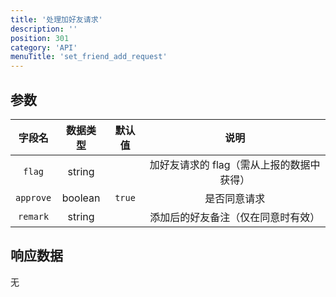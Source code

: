 ```yaml
---
title: '处理加好友请求'
description: ''
position: 301
category: 'API'
menuTitle: 'set_friend_add_request'
---
```


## 参数

| 字段名 | 数据类型 | 默认值 | 说明 |
| :---: | :---: | :---: | :---: |
| `flag` | string | | 加好友请求的 flag（需从上报的数据中获得） |
| `approve` | boolean | `true` | 是否同意请求 |
| `remark` | string | | 添加后的好友备注（仅在同意时有效） |

## 响应数据

无
